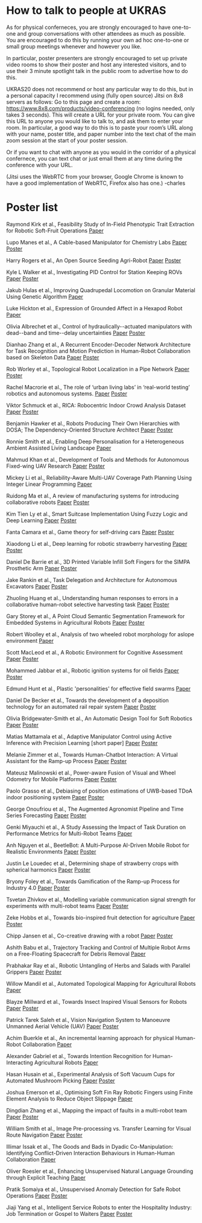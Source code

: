 How to talk to people at UKRAS
==============================

As for physical conferneces, you are strongly encouraged to have one-to-one and group conversations with other attendees as much as possible. You are encouraged to do this by running your own ad hoc one-to-one or small group meetings whenever and however you like.  

In particular, poster presenters are strongly encouraged to set up private video rooms to show their poster and host any interested visitors, and to use their 3 minute spotlight talk in the public room to advertise how to do this.

UKRAS20 does not recommend or host any particular way to do this, but in a personal capacity I recommend using (fully open source) Jitsi on 8x8 servers as follows:   Go to this page and create a room:
https://www.8x8.com/products/video-conferencing
(no logins needed, only takes 3 seconds).
This will create a URL for your private room.   You can give this URL to anyone you would like to talk to, and ask them to enter your room.   In particular, a good way to do this is to paste your room’s URL along with your name, poster title, and paper number into the text chat of the main zoom session at the start of your poster session.

Or if you want to chat with anyone as you would in the corridor of a physical confernece, you can text chat or just email them at any time during the conference with your URL.

(Jitsi uses the WebRTC from your browser, Google Chrome is known to have a good implementation of WebRTC, Firefox also has one.)
    -charles

Poster list
===========

Raymond Kirk et al., Feasibility Study of In-Field Phenotypic Trait Extraction for Robotic Soft-Fruit Operations [Paper](https://github.com/charles-fox/ukras20/blob/master/UKRAS20_paper_02.pdf)

Lupo Manes et al., A Cable-based Manipulator for Chemistry Labs [Paper](https://github.com/charles-fox/ukras20/blob/master/UKRAS20_paper_03.pdf) [Poster](https://github.com/charles-fox/ukras20/blob/master/posters_a/poster03.pdf)


Harry Rogers et al., An Open Source Seeding Agri-Robot [Paper](https://github.com/charles-fox/ukras20/blob/master/UKRAS20_paper_05.pdf) [Poster](https://github.com/charles-fox/ukras20/blob/master/posters_a/poster05.pdf)

Kyle L Walker et al., Investigating PID Control for Station Keeping ROVs [Paper](https://github.com/charles-fox/ukras20/blob/master/UKRAS20_paper_06.pdf) [Poster](https://github.com/charles-fox/ukras20/blob/master/posters_a/poster06.pdf)


Jakub Hulas et al., Improving Quadrupedal Locomotion on Granular Material Using Genetic Algorithm [Paper](https://github.com/charles-fox/ukras20/blob/master/UKRAS20_paper_07.pdf)

Luke Hickton et al., Expression of Grounded Affect in a Hexapod Robot [Paper](https://github.com/charles-fox/ukras20/blob/master/UKRAS20_paper_09.pdf)

Olivia Albrechet et al., Control of hydraulically--actuated manipulators with dead--band and time--delay uncertainties [Paper](https://github.com/charles-fox/ukras20/blob/master/UKRAS20_paper_10.pdf) [Poster](https://github.com/charles-fox/ukras20/blob/master/posters_a/poster10.pdf)


Dianhao Zhang et al., A Recurrent Encoder-Decoder Network Architecture for Task Recognition and Motion Prediction in Human-Robot Collaboration based on Skeleton Data [Paper](https://github.com/charles-fox/ukras20/blob/master/UKRAS20_paper_11.pdf) [Poster](https://github.com/charles-fox/ukras20/blob/master/posters_a/poster11.pdf)

Rob Worley et al., Topological Robot Localization in a Pipe Network [Paper](https://github.com/charles-fox/ukras20/blob/master/UKRAS20_paper_12.pdf) [Poster](https://github.com/charles-fox/ukras20/blob/master/posters_a/poster12.pdf)

Rachel Macrorie et al., The role of ‘urban living labs’ in ‘real-world testing’ robotics and autonomous systems. [Paper](https://github.com/charles-fox/ukras20/blob/master/UKRAS20_paper_13.pdf) [Poster](https://github.com/charles-fox/ukras20/blob/master/posters_a/poster13.pdf)



Viktor Schmuck et al., RICA: Robocentric Indoor Crowd Analysis Dataset [Paper](https://github.com/charles-fox/ukras20/blob/master/UKRAS20_paper_14.pdf) [Poster](https://github.com/charles-fox/ukras20/blob/master/posters_a/poster14.pdf)

Benjamin Hawker et al., Robots Producing Their Own Hierarchies with DOSA; The Dependency-Oriented Structure Architect [Paper](https://github.com/charles-fox/ukras20/blob/master/UKRAS20_paper_15.pdf) [Poster](https://github.com/charles-fox/ukras20/blob/master/posters_a/poster15.pdf)

Ronnie Smith et al., Enabling Deep Personalisation for a Heterogeneous Ambient Assisted Living Landscape [Paper](https://github.com/charles-fox/ukras20/blob/master/UKRAS20_paper_16.pdf)

Mahmud Khan et al., Development of Tools and Methods for Autonomous Fixed-wing UAV Research [Paper](https://github.com/charles-fox/ukras20/blob/master/UKRAS20_paper_17.pdf) [Poster](https://github.com/charles-fox/ukras20/blob/master/posters_a/poster17.pdf)

Mickey Li et al., Reliability-Aware Multi-UAV Coverage Path Planning Using Integer Linear Programming [Paper](https://github.com/charles-fox/ukras20/blob/master/UKRAS20_paper_18.pdf)

Ruidong Ma et al., A review of manufacturing systems for introducing collaborative robots [Paper](https://github.com/charles-fox/ukras20/blob/master/UKRAS20_paper_19.pdf) [Poster](https://github.com/charles-fox/ukras20/blob/master/posters_a/poster19.pdf)

Kim Tien Ly et al., Smart Suitcase Implementation Using Fuzzy Logic and Deep Learning [Paper](https://github.com/charles-fox/ukras20/blob/master/UKRAS20_paper_20.pdf) [Poster](https://github.com/charles-fox/ukras20/blob/master/posters_a/poster20.pdf)

Fanta Camara et al., Game theory for self-driving cars [Paper](https://github.com/charles-fox/ukras20/blob/master/UKRAS20_paper_21.pdf) [Poster](https://github.com/charles-fox/ukras20/blob/master/posters_a/poster21.pdf)

Xiaodong Li et al., Deep learning for robotic strawberry harvesting [Paper](https://github.com/charles-fox/ukras20/blob/master/UKRAS20_paper_22.pdf) [Poster](https://github.com/charles-fox/ukras20/blob/master/posters_a/Poster22.pdf)

Daniel De Barrie et al., 3D Printed Variable Infill Soft Fingers for the SIMPA Prosthetic Arm [Paper](https://github.com/charles-fox/ukras20/blob/master/UKRAS20_paper_23.pdf) [Poster](https://github.com/charles-fox/ukras20/blob/master/posters_a/poster23.pdf)

Jake Rankin et al., Task Delegation and Architecture for Autonomous Excavators [Paper](https://github.com/charles-fox/ukras20/blob/master/UKRAS20_paper_24.pdf) [Poster](https://github.com/charles-fox/ukras20/blob/master/posters_a/poster24.pdf)


Zhuoling Huang et al., Understanding human responses to errors in a collaborative human-robot selective harvesting task [Paper](https://github.com/charles-fox/ukras20/blob/master/UKRAS20_paper_25.pdf) [Poster](https://github.com/charles-fox/ukras20/blob/master/posters_a/poster25.pdf)






Gary Storey et al., A Point Cloud Semantic Segmentation Framework for Embedded Systems in Agricultural Robots [Paper](https://github.com/charles-fox/ukras20/blob/master/UKRAS20_paper_26.pdf) [Poster](https://github.com/charles-fox/ukras20/blob/master/posters_a/poster26.pdf)

Robert Woolley et al., Analysis of two wheeled robot morphology for aslope environment [Paper](https://github.com/charles-fox/ukras20/blob/master/UKRAS20_paper_27.pdf)


Scott MacLeod et al., A Robotic Environment for Cognitive Assessment [Paper](https://github.com/charles-fox/ukras20/blob/master/UKRAS20_paper_28.pdf) [Poster](https://github.com/charles-fox/ukras20/blob/master/posters_a/poster28.pdf)

Mohammed Jabbar et al., Robotic ignition systems for oil fields [Paper](https://github.com/charles-fox/ukras20/blob/master/UKRAS20_paper_29.pdf) [Poster](https://github.com/charles-fox/ukras20/blob/master/posters_a/poster29.pdf)

Edmund Hunt et al., Plastic 'personalities' for effective field swarms [Paper](https://github.com/charles-fox/ukras20/blob/master/UKRAS20_paper_31.pdf)

Daniel De Becker et al., Towards the development of a deposition technology for an automated rail repair system [Paper](https://github.com/charles-fox/ukras20/blob/master/UKRAS20_paper_32.pdf) [Poster](https://github.com/charles-fox/ukras20/blob/master/posters_b/poster32.pdf)

Olivia Bridgewater-Smith et al., An Automatic Design Tool for Soft Robotics [Paper](https://github.com/charles-fox/ukras20/blob/master/UKRAS20_paper_33.pdf) [Poster](https://github.com/charles-fox/ukras20/blob/master/posters_b/poster33.pdf)




Matias Mattamala et al., Adaptive Manipulator Control using Active Inference with Precision Learning [short paper] [Paper](https://github.com/charles-fox/ukras20/blob/master/UKRAS20_paper_34.pdf) [Poster](https://github.com/charles-fox/ukras20/blob/master/posters_b/poster34.pdf)


Melanie Zimmer et al., Towards Human-Chatbot Interaction: A Virtual Assistant for the Ramp-up Process [Paper](https://github.com/charles-fox/ukras20/blob/master/UKRAS20_paper_35.pdf) [Poster](https://github.com/charles-fox/ukras20/blob/master/posters_b/poster35.pdf)

Mateusz Malinowski et al., Power-aware Fusion of Visual and Wheel Odometry for Mobile Platforms [Paper](https://github.com/charles-fox/ukras20/blob/master/UKRAS20_paper_36.pdf) [Poster](https://github.com/charles-fox/ukras20/blob/master/posters_b/poster36.pdf)

Paolo Grasso et al., Debiasing of position estimations of UWB-based TDoA indoor positioning system [Paper](https://github.com/charles-fox/ukras20/blob/master/UKRAS20_paper_39.pdf) [Poster](https://github.com/charles-fox/ukras20/blob/master/posters_b/poster39.pdf)

George Onoufriou et al., The Augmented Agronomist Pipeline and Time Series Forecasting [Paper](https://github.com/charles-fox/ukras20/blob/master/UKRAS20_paper_43.pdf) [Poster](https://github.com/charles-fox/ukras20/blob/master/posters_b/poster43.pdf)

Genki Miyauchi et al., A Study Assessing the Impact of Task Duration on Performance Metrics for Multi-Robot Teams [Paper](https://github.com/charles-fox/ukras20/blob/master/UKRAS20_paper_44.pdf)

Anh Nguyen et al., BeetleBot: A Multi-Purpose AI-Driven Mobile Robot for Realistic Environments [Paper](https://github.com/charles-fox/ukras20/blob/master/UKRAS20_paper_46.pdf) [Poster](https://github.com/charles-fox/ukras20/blob/master/posters_b/poster46.pdf)

Justin Le Louedec et al., Determining shape of strawberry crops with spherical harmonics [Paper](https://github.com/charles-fox/ukras20/blob/master/UKRAS20_paper_47.pdf) [Poster](https://github.com/charles-fox/ukras20/blob/master/posters_b/poster47.pdf)

Bryony Foley et al., Towards Gamification of the Ramp-up Process for Industry 4.0 [Paper](https://github.com/charles-fox/ukras20/blob/master/UKRAS20_paper_48.pdf) [Poster](https://github.com/charles-fox/ukras20/blob/master/posters_b/poster48.pdf)

Tsvetan Zhivkov et al., Modelling variable communication signal strength for experiments with multi-robot teams [Paper](https://github.com/charles-fox/ukras20/blob/master/UKRAS20_paper_49.pdf) [Poster](https://github.com/charles-fox/ukras20/blob/master/posters_b/poster49.pdf)

Zeke Hobbs et al., Towards bio-inspired fruit detection for agriculture [Paper](https://github.com/charles-fox/ukras20/blob/master/UKRAS20_paper_50.pdf) [Poster](https://github.com/charles-fox/ukras20/blob/master/posters_b/poster50.pdf)


Chipp Jansen et al., Co-creative drawing with a robot [Paper](https://github.com/charles-fox/ukras20/blob/master/UKRAS20_paper_51.pdf) [Poster](https://github.com/charles-fox/ukras20/blob/master/posters_b/poster51.pdf)

Ashith Babu et al., Trajectory Tracking and Control of Multiple Robot Arms on a Free-Floating Spacecraft for Debris Removal [Paper](https://github.com/charles-fox/ukras20/blob/master/UKRAS20_paper_52.pdf)

Prabhakar Ray et al., Robotic Untangling of Herbs and Salads with Parallel Grippers [Paper](https://github.com/charles-fox/ukras20/blob/master/UKRAS20_paper_53.pdf) [Poster](https://github.com/charles-fox/ukras20/blob/master/posters_b/poster53.pdf)

Willow Mandil et al., Automated Topological Mapping for Agricultural Robots [Paper](https://github.com/charles-fox/ukras20/blob/master/UKRAS20_paper_54.pdf)

Blayze Millward et al., Towards Insect Inspired Visual Sensors for Robots [Paper](https://github.com/charles-fox/ukras20/blob/master/UKRAS20_paper_55.pdf) [Poster](https://github.com/charles-fox/ukras20/blob/master/posters_b/poster55.pdf)

Patrick Tarek Saleh et al., Vision Navigation System to Manoeuvre Unmanned Aerial Vehicle (UAV) [Paper](https://github.com/charles-fox/ukras20/blob/master/UKRAS20_paper_56.pdf) [Poster](https://github.com/charles-fox/ukras20/blob/master/posters_b/poster56.pdf)

Achim Buerkle et al., An incremental learning approach for physical Human-Robot Collaboration [Paper](https://github.com/charles-fox/ukras20/blob/master/UKRAS20_paper_57.pdf)

Alexander Gabriel et al., Towards Intention Recognition for Human-Interacting Agricultural Robots [Paper](https://github.com/charles-fox/ukras20/blob/master/UKRAS20_paper_58.pdf)

Hasan Husain et al., Experimental Analysis of Soft Vacuum Cups for Automated Mushroom Picking [Paper](https://github.com/charles-fox/ukras20/blob/master/UKRAS20_paper_60.pdf) [Poster](https://github.com/charles-fox/ukras20/blob/master/posters_b/poster60.pdf)

Joshua Emerson et al., Optimising Soft Fin Ray Robotic Fingers using Finite Element Analysis to Reduce Object Slippage [Paper](https://github.com/charles-fox/ukras20/blob/master/UKRAS20_paper_61.pdf)

Dingdian Zhang et al., Mapping the impact of faults in a multi-robot team [Paper](https://github.com/charles-fox/ukras20/blob/master/UKRAS20_paper_62.pdf) [Poster](https://github.com/charles-fox/ukras20/blob/master/posters_b/poster62.pdf)

William Smith et al., Image Pre-processing vs. Transfer Learning for Visual Route Navigation [Paper](https://github.com/charles-fox/ukras20/blob/master/UKRAS20_paper_63.pdf) [Poster](https://github.com/charles-fox/ukras20/blob/master/posters_b/poster63.pdf)

Illimar Issak et al., The Goods and Bads in Dyadic Co-Manipulation: Identifying Conflict-Driven Interaction Behaviours in Human-Human Collaboration [Paper](https://github.com/charles-fox/ukras20/blob/master/UKRAS20_paper_64.pdf)

Oliver Roesler et al., Enhancing Unsupervised Natural Language Grounding through Explicit Teaching [Paper](https://github.com/charles-fox/ukras20/blob/master/UKRAS20_paper_65.pdf)

Pratik Somaiya et al., Unsupervised Anomaly Detection for Safe Robot Operations [Paper](https://github.com/charles-fox/ukras20/blob/master/UKRAS20_paper_66.pdf) [Poster](https://github.com/charles-fox/ukras20/blob/master/posters_b/poster66.pdf)

Jiaji Yang et al., Intelligent Service Robots to enter the Hospitality Industry: Job Termination or Gospel to Waiters [Paper](https://github.com/charles-fox/ukras20/blob/master/UKRAS20_paper_67.pdf) [Poster](https://github.com/charles-fox/ukras20/blob/master/posters_b/poster67.pdf)
